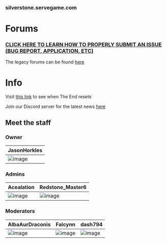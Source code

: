 ### silverstone.servegame.com
# Forums
### [CLICK HERE TO LEARN HOW TO PROPERLY SUBMIT AN ISSUE (BUG REPORT, APPLICATION, ETC)](https://github.com/JasonHorkles/Silverstone/wiki)

The legacy forums can be found [here](https://jasonhorkles.wixsite.com/server-backup/forum)

# Info
Visit [this link](https://rebrand.ly/SilverstoneEndReset) to see when The End resets

Join our Discord server for the latest news [here](https://discord.gg/VVSUEPd)
## Meet the staff
### Owner
| JasonHorkles |
|-|
| ![image](https://mc-heads.net/player/a28173aff0a947fe854919c6bccf68da/100.png) |

### Admins
Acealation | Redstone_Master6
-|-
![image](https://mc-heads.net/player/5c3d3b7caa024751ae4b60b277da9c35/100.png) | ![image](https://mc-heads.net/player/75fb05a29d9e49cbbe346bd5215548ba/100.png)

### Moderators
AlbaAurDraconis | Falcynn | dash794
-|-|-
![image](https://mc-heads.net/player/e70a462285b6417d92017322e5094465/100.png) | ![image](https://mc-heads.net/player/ebe36b5e52eb4956aee4f4f6e3136189/100.png) | ![image](https://mc-heads.net/player/da17e35728ae43e4ba52176ae6c04145/100.png)
